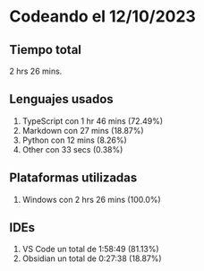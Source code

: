 # Codeando el 12/10/2023

## Tiempo total
2 hrs 26 mins.

## Lenguajes usados
1. TypeScript con 1 hr 46 mins (72.49%)
1. Markdown con 27 mins (18.87%)
1. Python con 12 mins (8.26%)
1. Other con 33 secs (0.38%)

## Plataformas utilizadas
1. Windows con 2 hrs 26 mins (100.0%)

## IDEs
1. VS Code un total de 1:58:49 (81.13%)
1. Obsidian un total de 0:27:38 (18.87%)
